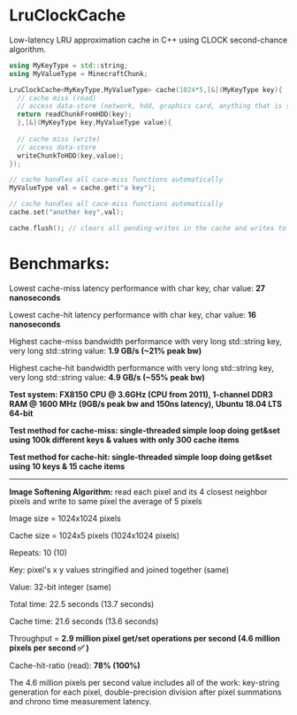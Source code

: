 # LruClockCache
Low-latency LRU approximation cache in C++ using CLOCK second-chance algorithm.
```CPP
using MyKeyType = std::string;
using MyValueType = MinecraftChunk;

LruClockCache<MyKeyType,MyValueType> cache(1024*5,[&](MyKeyType key){ 
  // cache miss (read)
  // access data-store (network, hdd, graphics card, anything that is slower than RAM or higher-latency than RAM-latency x2)
  return readChunkFromHDD(key);
  },[&](MyKeyType key,MyValueType value){ 
  
  // cache miss (write)
  // access data-store
  writeChunkToHDD(key,value);
});

// cache handles all cace-miss functions automatically
MyValueType val = cache.get("a key");

// cache handles all cace-miss functions automatically
cache.set("another key",val);

cache.flush(); // clears all pending-writes in the cache and writes to backing-store
```

# Benchmarks:

Lowest cache-miss latency performance with char key, char value: <b>27 nanoseconds</b>

Lowest cache-hit latency performance with char key, char value: <b>16 nanoseconds</b>

Highest cache-miss bandwidth performance with very long std::string key, very long std::string value: <b>1.9 GB/s (~21% peak bw)</b>

Highest cache-hit bandwidth performance with very long std::string key, very long std::string value: <b>4.9 GB/s (~55% peak bw)</b>

<b>Test system: FX8150 CPU @ 3.6GHz (CPU from 2011), 1-channel DDR3 RAM @ 1600 MHz (9GB/s peak bw and 150ns latency), Ubuntu 18.04 LTS 64-bit</b>

<b>Test method for cache-miss: single-threaded simple loop doing get&set using 100k different keys & values with only 300 cache items</b>

<b>Test method for cache-hit: single-threaded simple loop doing get&set using 10 keys & 15 cache items</b>

-----

<b>Image Softening Algorithm:</b> read each pixel and its 4 closest neighbor pixels and write to same pixel the average of 5 pixels

Image size = 1024x1024 pixels

Cache size = 1024x5 pixels (1024x1024 pixels)

Repeats: 10 (10)

Key: pixel's x y values stringified and joined together (same)

Value: 32-bit integer (same)

Total time: 22.5 seconds (13.7 seconds)

Cache time: 21.6 seconds (13.6 seconds)

Throughput = <b>2.9 million pixel get/set operations per second (4.6 million pixels per second ✅ )</b>

Cache-hit-ratio (read): <b>78% (100%)</b>

The 4.6 million pixels per second value includes all of the work: key-string generation for each pixel, double-precision division after pixel summations and chrono time measurement latency.
